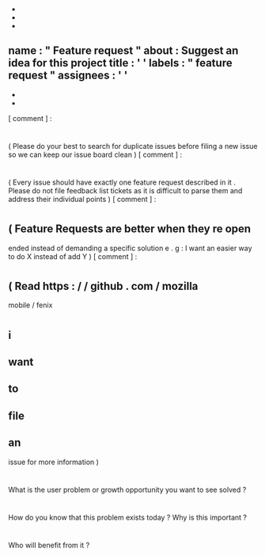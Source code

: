 -
-
-
name
:
"
Feature
request
"
about
:
Suggest
an
idea
for
this
project
title
:
'
'
labels
:
"
feature
request
"
assignees
:
'
'
-
-
-
[
comment
]
:
#
(
Please
do
your
best
to
search
for
duplicate
issues
before
filing
a
new
issue
so
we
can
keep
our
issue
board
clean
)
[
comment
]
:
#
(
Every
issue
should
have
exactly
one
feature
request
described
in
it
.
Please
do
not
file
feedback
list
tickets
as
it
is
difficult
to
parse
them
and
address
their
individual
points
)
[
comment
]
:
#
(
Feature
Requests
are
better
when
they
re
open
-
ended
instead
of
demanding
a
specific
solution
e
.
g
:
I
want
an
easier
way
to
do
X
instead
of
add
Y
)
[
comment
]
:
#
(
Read
https
:
/
/
github
.
com
/
mozilla
-
mobile
/
fenix
#
i
-
want
-
to
-
file
-
an
-
issue
for
more
information
)
#
#
#
What
is
the
user
problem
or
growth
opportunity
you
want
to
see
solved
?
#
#
#
How
do
you
know
that
this
problem
exists
today
?
Why
is
this
important
?
#
#
#
Who
will
benefit
from
it
?
